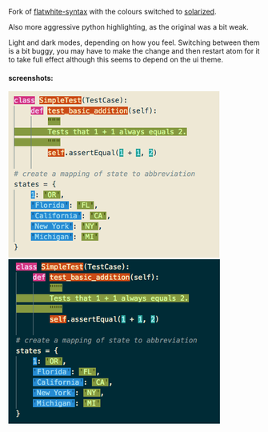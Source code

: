 Fork of [flatwhite-syntax](https://github.com/biletskyy/flatwhite-syntax) with
the colours switched to [solarized](http://ethanschoonover.com/solarized).

Also more aggressive python highlighting, as the original was a bit weak.

Light and dark modes, depending on how you feel.
Switching between them is a bit buggy, you may have to make the change and then
restart atom for it to take full effect although this seems to depend on the
ui theme.


#### screenshots:
![light](assets/light.png)![dark](assets/dark.png)
